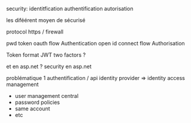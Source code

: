 security:
 identitfication
 authentification
 autorisation 

les diféérent moyen de sécurisé 

 protocol https / firewall

 pwd
 token 
 oauth flow 
  Authentication
 open id connect flow 
  Authorisation

 Token format 
  JWT 
 two factors ? 

et en asp.net ? 
 security en asp.net 


problématique 1 authentification / api 
 identity provider => identity access management  
  - user management central 
  - password policies 
  - same account 
  - etc 
  
